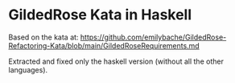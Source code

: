 # GildedRose Kata in Haskell

Based on the kata at:
https://github.com/emilybache/GildedRose-Refactoring-Kata/blob/main/GildedRoseRequirements.md

Extracted and fixed only the haskell version (without all the other languages).